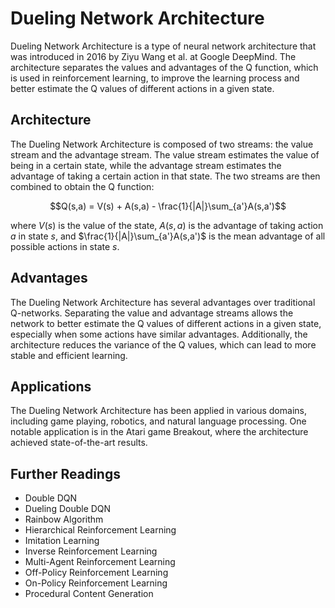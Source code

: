 # Dueling Network Architecture

Dueling Network Architecture is a type of neural network architecture that was introduced in 2016 by Ziyu Wang et al. at Google DeepMind. The architecture separates the values and advantages of the Q function, which is used in reinforcement learning, to improve the learning process and better estimate the Q values of different actions in a given state.

## Architecture

The Dueling Network Architecture is composed of two streams: the value stream and the advantage stream. The value stream estimates the value of being in a certain state, while the advantage stream estimates the advantage of taking a certain action in that state. The two streams are then combined to obtain the Q function:

$$Q(s,a) = V(s) + A(s,a) - \frac{1}{|A|}\sum_{a'}A(s,a')$$

where $V(s)$ is the value of the state, $A(s,a)$ is the advantage of taking action $a$ in state $s$, and $\frac{1}{|A|}\sum_{a'}A(s,a')$ is the mean advantage of all possible actions in state $s$. 

## Advantages

The Dueling Network Architecture has several advantages over traditional Q-networks. Separating the value and advantage streams allows the network to better estimate the Q values of different actions in a given state, especially when some actions have similar advantages. Additionally, the architecture reduces the variance of the Q values, which can lead to more stable and efficient learning. 

## Applications

The Dueling Network Architecture has been applied in various domains, including game playing, robotics, and natural language processing. One notable application is in the Atari game Breakout, where the architecture achieved state-of-the-art results. 

## Further Readings

- Double DQN
- Dueling Double DQN
- Rainbow Algorithm
- Hierarchical Reinforcement Learning
- Imitation Learning
- Inverse Reinforcement Learning
- Multi-Agent Reinforcement Learning
- Off-Policy Reinforcement Learning
- On-Policy Reinforcement Learning
- Procedural Content Generation
